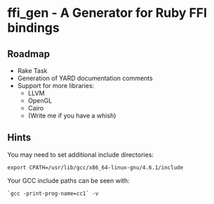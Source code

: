 ffi_gen - A Generator for Ruby FFI bindings
===========================================

Roadmap
-------

* Rake Task
* Generation of YARD documentation comments
* Support for more libraries:
  * LLVM
  * OpenGL
  * Cairo
  * (Write me if you have a whish)


Hints
-----

You may need to set additional include directories:

    export CPATH=/usr/lib/gcc/x86_64-linux-gnu/4.6.1/include

Your GCC include paths can be seen with:

    `gcc -print-prog-name=cc1` -v